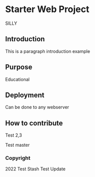 # Starter Web Project

SILLY

## Introduction

This is a paragraph introduction example

## Purpose

Educational

## Deployment

Can be done to any webserver

## How to contribute

Test 2,3

Test master

### Copyright
2022 Test Stash Test Update